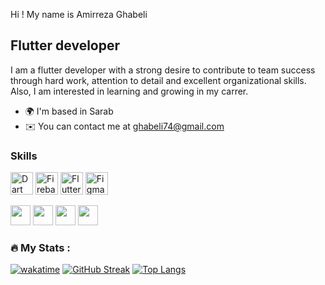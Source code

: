Hi !
My name is Amirreza Ghabeli


Flutter developer
-----------------

I am a flutter developer with a strong desire to contribute to team success through hard work, attention to detail and excellent organizational skills. Also, I am interested in learning and growing in my carrer.

*   🌍  I'm based in Sarab
*   ✉️  You can contact me at [ghabeli74@gmail.com](mailto:ghabeli74@gmail.com)

### Skills 
<p align="left">
<a href="https://dart.dev/" target="_blank" rel="noreferrer"><img src="https://raw.githubusercontent.com/danielcranney/readme-generator/main/public/icons/skills/dart-colored.svg" width="36" height="36" alt="Dart" /></a>
<a href="https://firebase.google.com/" target="_blank" rel="noreferrer"><img src="https://raw.githubusercontent.com/danielcranney/readme-generator/main/public/icons/skills/firebase-colored.svg" width="36" height="36" alt="Firebase" /></a>
<a href="https://flutter.dev/" target="_blank" rel="noreferrer"><img src="https://raw.githubusercontent.com/danielcranney/readme-generator/main/public/icons/skills/flutter-colored.svg" width="36" height="36" alt="Flutter" /></a>
<a href="https://www.figma.com/" target="_blank" rel="noreferrer"><img src="https://raw.githubusercontent.com/danielcranney/readme-generator/main/public/icons/skills/figma-colored.svg" width="36" height="36" alt="Figma" /></a>
</p>
                    

                  

<p align="left"> <a href="https://www.github.com/amirrezaghabeli" target="_blank" rel="noreferrer"><img src="https://raw.githubusercontent.com/danielcranney/readme-generator/main/public/icons/socials/github.svg" width="32" height="32" /></a> <a href="http://www.instagram.com/flutter.kar" target="_blank" rel="noreferrer"><img src="https://raw.githubusercontent.com/danielcranney/readme-generator/main/public/icons/socials/instagram.svg" width="32" height="32" /></a> <a href="https://www.linkedin.com/in/amirreza-ghabeli" target="_blank" rel="noreferrer"><img src="https://raw.githubusercontent.com/danielcranney/readme-generator/main/public/icons/socials/linkedin.svg" width="32" height="32" /></a> <a href="https://www.stackoverflow.com/users/11885555/amirreza-ghabeli" target="_blank" rel="noreferrer"><img src="https://raw.githubusercontent.com/danielcranney/readme-generator/main/public/icons/socials/stackoverflow.svg" width="32" height="32" /></a></p>


### :fire: My Stats :
[![wakatime](https://wakatime.com/badge/user/2e85e45b-91f8-4a33-8974-ba0dffa6c26c.svg)](https://wakatime.com/@2e85e45b-91f8-4a33-8974-ba0dffa6c26c)
[![GitHub Streak](https://streak-stats.demolab.com/?user=amirrezaghabeli)](https://git.io/streak-stats)
[![Top Langs](https://github-readme-stats.vercel.app/api/top-langs/?username=amirrezaghabeli)](https://github.com/anuraghazra/github-readme-stats)

